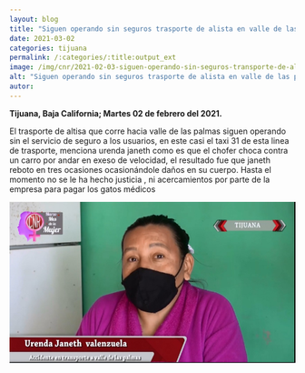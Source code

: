 ```yaml
---
layout: blog
title: "Siguen operando sin seguros trasporte de alista en valle de las palmas"
date: 2021-03-02
categories: tijuana
permalink: /:categories/:title:output_ext
image: /img/cnr/2021-02-03-siguen-operando-sin-seguros-transporte-de-alista.jpg
alt: "Siguen operando sin seguros trasporte de alista en valle de las palmas"
autor:
---
```


**Tijuana, Baja California; Martes 02 de febrero del 2021.** 

El trasporte de altisa que corre hacia valle de las palmas siguen operando sin el servicio de seguro a los usuarios, en este casi el taxi 31 de esta linea de trasporte, menciona urenda janeth como es que el chofer choca contra un carro por andar en exeso de velocidad, el resultado fue que janeth reboto en tres ocasiones ocasionándole daños en su cuerpo. Hasta el momento no se le ha hecho justicia , ni acercamientos por parte de la empresa para pagar los gatos médicos 

<div id="carouselExampleSlidesOnly" class="carousel slide" data-ride="carousel">
  <div class="carousel-inner">
    <div class="carousel-item active">
       <img class="d-block w-100" src="/img/cnr/2021-02-03-siguen-operando-sin-seguros-transporte-de-alista.jpg" loading="lazy"  alt="Siguen operando sin seguros trasporte de alista en valle de las palmas">
    </div>
  </div>
</div>